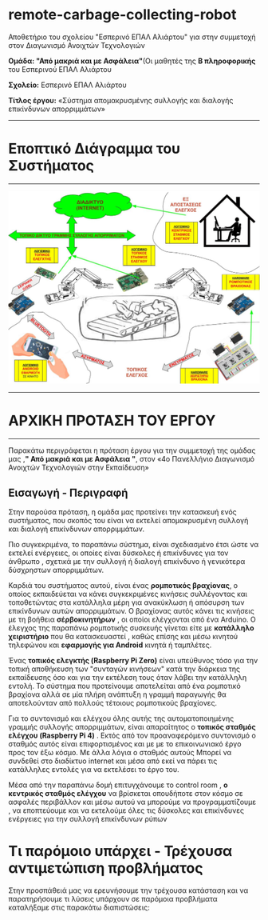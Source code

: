 # remote-carbage-collecting-robot
Αποθετήριο του σχολείου "Εσπερινό ΕΠΑΛ Αλιάρτου" για στην συμμετοχή στον Διαγωνισμό Ανοιχτών Τεχνολογιών

**Ομάδα:  "Από μακριά και με Ασφάλεια"**(Οι μαθητές της **Β πληροφορικής** του Εσπερινού ΕΠΑΛ Αλιάρτου 

**Σχολείο:** Εσπερινό ΕΠΑΛ Αλιάρτου

**Τίτλος έργου:** «Σύστημα απομακρυσμένης συλλογής και διαλογής επικίνδυνων απορριμμάτων»

______

# Εποπτικό Διάγραμμα του Συστήματος

___

![Εποπτικό Διαγραμμα του Συστήματος](images/ELLAK-2-remote-carbage-colecting-robot-BLOCK-diagram-1.jpg)

______

# ΑΡΧΙΚΗ ΠΡΟΤΑΣΗ ΤΟΥ ΕΡΓΟΥ

___

Παρακάτω περιγράφεται η πρόταση έργου για την συμμετοχή της ομάδας μας ,**" Από μακριά και με Ασφάλεια "**, στον «4ο Πανελλήνιο Διαγωνισμό Ανοιχτών Τεχνολογιών στην Εκπαίδευση»

## Εισαγωγή - Περιγραφή

Στην παρούσα πρόταση, η ομάδα μας προτείνει την κατασκευή ενός συστήματος, που σκοπός του είναι να εκτελεί απομακρυσμένη συλλογή και διαλογή επικίνδυνων απορριμμάτων.

Πιο συγκεκριμένα, το παραπάνω σύστημα,  είναι σχεδιασμένο έτσι ώστε  να εκτελεί ενέργειες,  οι οποίες είναι δύσκολες ή επικίνδυνες για τον άνθρωπο ,  σχετικά με την συλλογή  ή  διαλογή   επικίνδυνο ή γενικότερα δύσχρηστων  απορριμμάτων.

Καρδιά του συστήματος αυτού,   είναι ένας **ρομποτικός βραχίονας**,  ο οποίος εκπαιδεύεται να κάνει συγκεκριμένες κινήσεις συλλέγοντας και τοποθετώντας στα κατάλληλα μέρη για ανακύκλωση ή  απόσυρση   των επικίνδυνων αυτών απορριμμάτων.  Ο βραχίονας αυτός κάνει τις κινήσεις  με τη βοήθεια  **σέρβοκινητήρων** ,  οι οποίοι ελέγχονται από ένα Arduino. Ο έλεγχος της παραπάνω ρομποτικής συσκευής γίνεται είτε με **κατάλληλο χειριστήριο** που θα κατασκευαστεί , καθώς επίσης και μέσω κινητού τηλεφώνου και **εφαρμογής για Android**  κινητά ή ταμπλέτες.  

Ένας **τοπικός ελεγκτής (Raspberry Pi Zero)**  είναι υπεύθυνος τόσο για την τοπική αποθήκευση των "συνταγών κινήσεων" κατά την διάρκεια της εκπαίδευσης  όσο και για την εκτέλεση τους όταν λάβει την κατάλληλη εντολή. Το σύστημα που προτείνουμε αποτελείται από ένα ρομποτικό βραχίονα αλλά σε μία πλήρη ανάπτυξη η γραμμή παραγωγής θα αποτελούνταν από πολλούς τέτοιους ρομποτικούς βραχίονες. 

Για το συντονισμό και ελέγχου όλης αυτής της αυτοματοποιημένης γραμμής συλλογής απορριμμάτων, είναι απαραίτητος ο  **τοπικός σταθμός ελέγχου (Raspberry Pi 4)** .  Εκτός από τον προαναφερόμενο συντονισμό ο σταθμός αυτός είναι επιφορτισμένος και με  με το επικοινωνιακό έργο προς τον έξω κόσμο. Με άλλα λόγια ο σταθμός αυτούς Μπορεί να συνδεθεί στο διαδίκτυο internet και μέσα από εκεί να πάρει τις κατάλληλες εντολές για να εκτελέσει το έργο του.

Μέσα από την παραπάνω  δομή επιτυγχάνουμε το control room , **ο κεντρικός σταθμός ελέγχου**  να βρίσκεται οπουδήποτε στον κόσμο  σε ασφαλές περιβάλλον και μέσω αυτού  να μπορούμε να προγραμματίζουμε , να εποπτεύουμε  και να εκτελούμε όλες τις δύσκολες και επικίνδυνες ενέργειες  για την συλλογή επικίνδυνων ρύπων


# Τι παρόμοιο υπάρχει - Τρέχουσα αντιμετώπιση προβλήματος

Στην προσπάθειά μας να ερευνήσουμε την τρέχουσα κατάσταση και να παρατηρήσουμε τι λύσεις υπάρχουν σε παρόμοια προβλήματα καταλήξαμε στις παρακάτω διαπιστώσεις:
